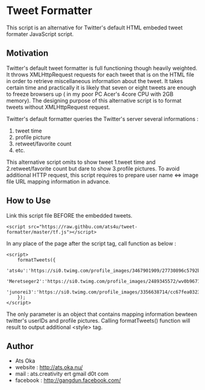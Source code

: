 Tweet Formatter
===============

This script is an alternative for Twitter's default HTML embeded tweet formater JavaScript script.


Motivation
----------
Twitter's default tweet formatter is full functioning though heavily weighted. It throws XMLHttpRequest requests for each tweet that is on the HTML file in order to retrieve miscellaneous information about the tweet. It takes certain time and practically it is likely that seven or eight tweets are enough to freeze browsers up ( in my poor PC Acer's 4core CPU with 2GB memory). The designing purpose of this alternative script is to format tweets without XMLHttpRequest request.


Twitter's default formatter queries the Twitter's server several informations :
  
  1. tweet time
  2. profile picture
  3. retweet/favorite count
  4. etc.

This alternative script omits to show tweet 1.tweet time and 2.retweet/favorite count but dare to show 3.profile pictures. To avoid additional HTTP request, this script requires to prepare user name <=> image file URL mapping information in advance.


How to Use
-----------
Link this script file BEFORE the embedded tweets.

    <script src="https://raw.githbu.com/ats4u/tweet-formatter/master/tf.js"></script>


In any place of the page after the script tag, call function as below :

    <script>
        formatTweets({
            'ats4u':'https://si0.twimg.com/profile_images/3467901909/27730896c5792b4e0463f973621c9964_normal.jpeg',
            'Meretseger2':'https://si0.twimg.com/profile_images/2489345572/wv0b9671xgvumh54sty8_normal.jpeg',
            'junorei3':'https://si0.twimg.com/profile_images/3356638714/cc67fea032397ce05e1a8c9644344456_normal.jpeg',
        });
    </script>

The only parameter is an object that contains mapping information bewteen twitter's userIDs and profile pictures.
Calling formatTweets() function will result to output additional &lt;style&gt; tag.




Author
-------
    
- Ats Oka 
- website : http://ats.oka.nu/
- mail : ats.creativity ert gmail d0t com
- facebook : http://gangdun.facebook.com/

